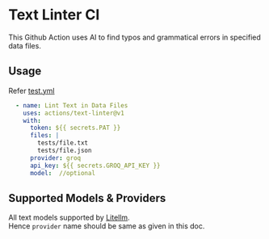 # Text Linter CI

This Github Action uses AI to find typos and grammatical errors in specified data files.

## Usage

Refer [test.yml](./.github/workflows/test.yml)

```yaml
  - name: Lint Text in Data Files
    uses: actions/text-linter@v1
    with:
      token: ${{ secrets.PAT }}
      files: |
        tests/file.txt
        tests/file.json
      provider: groq
      api_key: ${{ secrets.GROQ_API_KEY }}
      model:  //optional
```

## Supported Models & Providers

All text models supported by [Litellm](https://docs.litellm.ai/docs/providers).  
Hence `provider` name should be same as given in this doc.
